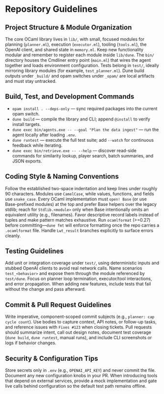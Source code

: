# Repository Guidelines

## Project Structure & Module Organization
The core OCaml library lives in `lib/`, with small, focused modules for planning (`planner.ml`), execution (`executor.ml`), tooling (`tools.ml`), the OpenAI client, and shared state in `memory.ml`. Keep new functionality modular and remember to register each module inside `lib/dune`. The `bin/` directory houses the Cmdliner entry point (`main.ml`) that wires the agent together and loads environment configuration. Tests belong in `test/`, ideally mirroring library modules (for example, `test_planner.ml`). Dune build outputs under `_build/` and opam switches under `_opam/` are local artifacts and must stay untracked.

## Build, Test, and Development Commands
- `opam install . --deps-only` — sync required packages into the current opam switch.
- `dune build` — compile the library and CLI; append `@install` to verify install targets.
- `dune exec bin/agents.exe -- --goal "Plan the data ingest"` — run the agent locally after loading `.env`.
- `dune runtest` — execute the full test suite; add `--watch` for continuous feedback while iterating.
- `dune exec bin/retrieve.exe -- --help` — discover read-side commands for similarity lookup, player search, batch summaries, and JSON exports.

## Coding Style & Naming Conventions
Follow the established two-space indentation and keep lines under roughly 90 characters. Modules use `CamelCase`, while values, functions, and fields use `snake_case`. Every OCaml implementation must `open! Base` (or use Base-prefixed modules) at the top and prefer Base helpers over the legacy stdlib; reach for `Stdlib.<module>` only when Base intentionally omits an equivalent utility (e.g., filenames). Favor descriptive record labels instead of tuples and make pattern matches exhaustive. Run `ocamlformat` (>=0.27) before committing—`dune fmt` will enforce formatting once the repo carries a `.ocamlformat` file. Handle `Lwt_result` branches explicitly to surface errors cleanly.

## Testing Guidelines
Add unit or integration coverage under `test/`, using deterministic inputs and stubbed OpenAI clients to avoid real network calls. Name scenarios `test_<behavior>` and expose them through the module referenced by `test/dune`. Focus on planner loop termination, executor/tool interactions, and error propagation. When adding new features, include tests that fail without the change and pass afterward.

## Commit & Pull Request Guidelines
Write imperative, component-scoped commit subjects (e.g., `planner: cap cycle count`). Use bodies to capture context, API notes, or follow-up tasks, and reference issues with `Fixes #123` when closing tickets. Pull requests should summarize intent, call out design notes, document test coverage (`dune build`, `dune runtest`, manual runs), and include CLI screenshots or logs if behavior changes.

## Security & Configuration Tips
Store secrets only in `.env` (e.g., `OPENAI_API_KEY`) and never commit the file. Document any new configuration knobs in your PR. When introducing tools that depend on external services, provide a mock implementation and gate live calls behind configuration so the default test path remains offline.
